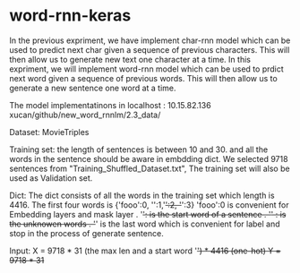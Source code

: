 # word-rnn-keras
In the previous expriment, we have implement char-rnn model which can be used to predict next char given a sequence of previous characters. 
This will then allow us to generate new text one character at a time.
In this expriment, we will implement word-rnn model which can be used to prdict next word given a sequence of previous words.
This will then allow us to generate a new sentence one word at a time.

The model implementatinons in localhost : 10.15.82.136  xucan/github/new_word_rnnlm/2.3_data/

Dataset: MovieTriples

Training set:   the length of sentences  is between 10 and 30. and all the words in the sentence should be aware in embdding dict.
                          We selected 9718 sentences from "Training_Shuffled_Dataset.txt", The training set will also be used as Validation set.

Dict:  The dict consists of all the words in the  training set which length is 4416. The first four words is {'fooo':0, '<unk>':1,'<s>':2, '</s>':3}
           'fooo':0 is convenient for Embedding layers and mask layer . '<s>': is the start word of a sentence . 
           '<unk>' : is the unknowen words . '</s>' is the last word which is convenient for label and stop in the process of generate sentence. 

Input:  X = 9718 * 31 (the max len and a start word '<s>') * 4416 (one-hot)
              Y = 9718 * 31
